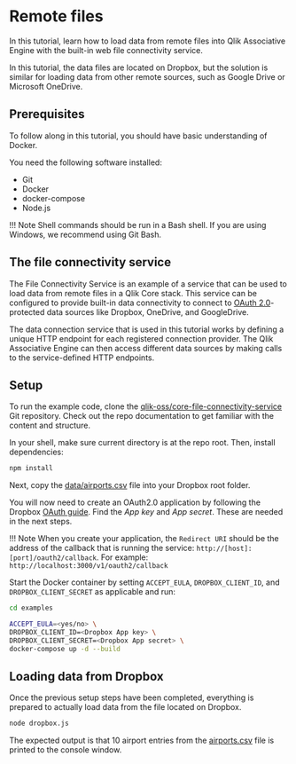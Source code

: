 # Remote files

In this tutorial, learn how to load data from remote files into Qlik Associative Engine with the built-in
web file connectivity service.

In this tutorial, the data files are located on Dropbox, but the solution is similar for loading data from other remote
sources, such as Google Drive or Microsoft OneDrive.

## Prerequisites

To follow along in this tutorial, you should have basic understanding of Docker.

You need the following software installed:

* Git
* Docker
* docker-compose
* Node.js

!!! Note
    Shell commands should be run in a Bash shell.
    If you are using Windows, we recommend using Git Bash.

## The file connectivity service

The File Connectivity Service is an example of a service that can be used to load data from remote files in a Qlik Core
stack. This service can be configured to provide built-in data connectivity to connect to
[OAuth 2.0](https://oauth.net/2/)-protected data sources like Dropbox, OneDrive, and GoogleDrive.

The data connection service that is used in this tutorial works by defining a unique HTTP endpoint for each registered
connection provider. The Qlik Associative Engine can then access different data sources by making calls to the
service-defined HTTP endpoints.

## Setup

To run the example code, clone the
[qlik-oss/core-file-connectivity-service](https://github.com/qlik-oss/core-file-connectivity-service) Git repository.
Check out the repo documentation to get familiar with the content and structure.

In your shell, make sure current directory is at the repo root. Then, install dependencies:

```sh
npm install
```

Next, copy the [data/airports.csv](https://github.com/qlik-oss/core-file-connectivity-service/blob/master/data/airports.csv)
file into your Dropbox root folder.

You will now need to create an OAuth2.0 application by following the Dropbox
[OAuth guide](https://www.dropbox.com/developers/reference/oauth-guide). Find the _App key_ and _App secret_.
These are needed in the next steps.

!!! Note
    When you create your application, the `Redirect URI` should be the address of the callback that is running the
    service: `http://[host]:[port]/oauth2/callback`. For example: `http://localhost:3000/v1/oauth2/callback`

Start the Docker container by setting `ACCEPT_EULA`, `DROPBOX_CLIENT_ID`, and `DROPBOX_CLIENT_SECRET` as applicable
and run:

```sh
cd examples

ACCEPT_EULA=<yes/no> \
DROPBOX_CLIENT_ID=<Dropbox App key> \
DROPBOX_CLIENT_SECRET=<Dropbox App secret> \
docker-compose up -d --build
```

## Loading data from Dropbox

Once the previous setup steps have been completed, everything is prepared to actually load data from the file located on
Dropbox.

```sh
node dropbox.js
```

The expected output is that 10 airport entries from the
[airports.csv](https://github.com/qlik-oss/core-file-connectivity-service/blob/master/data/airports.csv) file is printed
to the console window.
